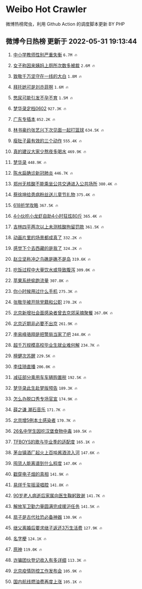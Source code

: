 # Weibo Hot Crawler 



微博热榜爬虫，利用 Github Action 的调度脚本更新 BY PHP 


## 微博今日热榜 更新于 2022-05-31 19:13:44 
1. [中小学教师性别严重失衡](https://s.weibo.com/weibo?q=%23%E4%B8%AD%E5%B0%8F%E5%AD%A6%E6%95%99%E5%B8%88%E6%80%A7%E5%88%AB%E4%B8%A5%E9%87%8D%E5%A4%B1%E8%A1%A1%23&Refer=top) `6.7M 🔥` 

1. [女子称因来姨妈上厕所次数多被裁](https://s.weibo.com/weibo?q=%23%E5%A5%B3%E5%AD%90%E7%A7%B0%E5%9B%A0%E6%9D%A5%E5%A7%A8%E5%A6%88%E4%B8%8A%E5%8E%95%E6%89%80%E6%AC%A1%E6%95%B0%E5%A4%9A%E8%A2%AB%E8%A3%81%23&Refer=top) `2.6M 🔥` 

1. [致敬千万坚守在一线的大白](https://s.weibo.com/weibo?q=%23%E8%87%B4%E6%95%AC%E5%8D%83%E4%B8%87%E5%9D%9A%E5%AE%88%E5%9C%A8%E4%B8%80%E7%BA%BF%E7%9A%84%E5%A4%A7%E7%99%BD%23&Refer=top) `1.8M 🔥` 

1. [拜托她可是刘亦菲啊](https://s.weibo.com/weibo?q=%23%E6%8B%9C%E6%89%98%E5%A5%B9%E5%8F%AF%E6%98%AF%E5%88%98%E4%BA%A6%E8%8F%B2%E5%95%8A%23&Refer=top) `1.6M 🔥` 

1. [憋尿可能引发不孕不育](https://s.weibo.com/weibo?q=%23%E6%86%8B%E5%B0%BF%E5%8F%AF%E8%83%BD%E5%BC%95%E5%8F%91%E4%B8%8D%E5%AD%95%E4%B8%8D%E8%82%B2%23&Refer=top) `1.5M 🔥` 

1. [梦华录定档0602](https://s.weibo.com/weibo?q=%23%E6%A2%A6%E5%8D%8E%E5%BD%95%E5%AE%9A%E6%A1%A30602%23&Refer=top) `927.3K 🔥` 

1. [广东专插本](https://s.weibo.com/weibo?q=%E5%B9%BF%E4%B8%9C%E4%B8%93%E6%8F%92%E6%9C%AC&Refer=top) `852.2K 🔥` 

1. [林书豪约张艺兴下次见面一起打篮球](https://s.weibo.com/weibo?q=%23%E6%9E%97%E4%B9%A6%E8%B1%AA%E7%BA%A6%E5%BC%A0%E8%89%BA%E5%85%B4%E4%B8%8B%E6%AC%A1%E8%A7%81%E9%9D%A2%E4%B8%80%E8%B5%B7%E6%89%93%E7%AF%AE%E7%90%83%23&Refer=top) `634.5K 🔥` 

1. [瘦肚子最有效的三个动作](https://s.weibo.com/weibo?q=%23%E7%98%A6%E8%82%9A%E5%AD%90%E6%9C%80%E6%9C%89%E6%95%88%E7%9A%84%E4%B8%89%E4%B8%AA%E5%8A%A8%E4%BD%9C%23&Refer=top) `555.4K 🔥` 

1. [真的建议大家少熬夜多喝水](https://s.weibo.com/weibo?q=%23%E7%9C%9F%E7%9A%84%E5%BB%BA%E8%AE%AE%E5%A4%A7%E5%AE%B6%E5%B0%91%E7%86%AC%E5%A4%9C%E5%A4%9A%E5%96%9D%E6%B0%B4%23&Refer=top) `469.9K 🔥` 

1. [梦华录](https://s.weibo.com/weibo?q=%23%E6%A2%A6%E5%8D%8E%E5%BD%95%23&Refer=top) `448.9K 🔥` 

1. [陈水扁确诊新冠肺炎](https://s.weibo.com/weibo?q=%23%E9%99%88%E6%B0%B4%E6%89%81%E7%A1%AE%E8%AF%8A%E6%96%B0%E5%86%A0%E8%82%BA%E7%82%8E%23&Refer=top) `446.7K 🔥` 

1. [郑州无核酸不能乘坐公共交通进入公共场所](https://s.weibo.com/weibo?q=%23%E9%83%91%E5%B7%9E%E6%97%A0%E6%A0%B8%E9%85%B8%E4%B8%8D%E8%83%BD%E4%B9%98%E5%9D%90%E5%85%AC%E5%85%B1%E4%BA%A4%E9%80%9A%E8%BF%9B%E5%85%A5%E5%85%AC%E5%85%B1%E5%9C%BA%E6%89%80%23&Refer=top) `380.4K 🔥` 

1. [蔡徐坤给患病粉丝送儿童节礼物](https://s.weibo.com/weibo?q=%23%E8%94%A1%E5%BE%90%E5%9D%A4%E7%BB%99%E6%82%A3%E7%97%85%E7%B2%89%E4%B8%9D%E9%80%81%E5%84%BF%E7%AB%A5%E8%8A%82%E7%A4%BC%E7%89%A9%23&Refer=top) `375.4K 🔥` 

1. [618折学攻略](https://s.weibo.com/weibo?q=%23618%E6%8A%98%E5%AD%A6%E6%94%BB%E7%95%A5%23&Refer=top) `367.5K 🔥` 

1. [4小伙吃小龙虾自助4小时狂炫80斤](https://s.weibo.com/weibo?q=%234%E5%B0%8F%E4%BC%99%E5%90%83%E5%B0%8F%E9%BE%99%E8%99%BE%E8%87%AA%E5%8A%A94%E5%B0%8F%E6%97%B6%E7%8B%82%E7%82%AB80%E6%96%A4%23&Refer=top) `365.4K 🔥` 

1. [吉林四平两次以上未测核酸拘留罚款](https://s.weibo.com/weibo?q=%23%E5%90%89%E6%9E%97%E5%9B%9B%E5%B9%B3%E4%B8%A4%E6%AC%A1%E4%BB%A5%E4%B8%8A%E6%9C%AA%E6%B5%8B%E6%A0%B8%E9%85%B8%E6%8B%98%E7%95%99%E7%BD%9A%E6%AC%BE%23&Refer=top) `361.5K 🔥` 

1. [动画片里的场景都成真了](https://s.weibo.com/weibo?q=%23%E5%8A%A8%E7%94%BB%E7%89%87%E9%87%8C%E7%9A%84%E5%9C%BA%E6%99%AF%E9%83%BD%E6%88%90%E7%9C%9F%E4%BA%86%23&Refer=top) `332.2K 🔥` 

1. [感觉下个去西藏的是我了](https://s.weibo.com/weibo?q=%23%E6%84%9F%E8%A7%89%E4%B8%8B%E4%B8%AA%E5%8E%BB%E8%A5%BF%E8%97%8F%E7%9A%84%E6%98%AF%E6%88%91%E4%BA%86%23&Refer=top) `324.2K 🔥` 

1. [赵立坚称冲之鸟礁是礁不是岛](https://s.weibo.com/weibo?q=%23%E8%B5%B5%E7%AB%8B%E5%9D%9A%E7%A7%B0%E5%86%B2%E4%B9%8B%E9%B8%9F%E7%A4%81%E6%98%AF%E7%A4%81%E4%B8%8D%E6%98%AF%E5%B2%9B%23&Refer=top) `319.6K 🔥` 

1. [吃饭过程中大量饮水或导致腹泻](https://s.weibo.com/weibo?q=%23%E5%90%83%E9%A5%AD%E8%BF%87%E7%A8%8B%E4%B8%AD%E5%A4%A7%E9%87%8F%E9%A5%AE%E6%B0%B4%E6%88%96%E5%AF%BC%E8%87%B4%E8%85%B9%E6%B3%BB%23&Refer=top) `309.0K 🔥` 

1. [苹果系统偷跑流量](https://s.weibo.com/weibo?q=%23%E8%8B%B9%E6%9E%9C%E7%B3%BB%E7%BB%9F%E5%81%B7%E8%B7%91%E6%B5%81%E9%87%8F%23&Refer=top) `307.8K 🔥` 

1. [你小时候用过什么手机](https://s.weibo.com/weibo?q=%23%E4%BD%A0%E5%B0%8F%E6%97%B6%E5%80%99%E7%94%A8%E8%BF%87%E4%BB%80%E4%B9%88%E6%89%8B%E6%9C%BA%23&Refer=top) `275.3K 🔥` 

1. [张敬华被开除党籍和公职](https://s.weibo.com/weibo?q=%23%E5%BC%A0%E6%95%AC%E5%8D%8E%E8%A2%AB%E5%BC%80%E9%99%A4%E5%85%9A%E7%B1%8D%E5%92%8C%E5%85%AC%E8%81%8C%23&Refer=top) `270.2K 🔥` 

1. [北京新增社会面感染者曾去京郊采摘聚餐](https://s.weibo.com/weibo?q=%23%E5%8C%97%E4%BA%AC%E6%96%B0%E5%A2%9E%E7%A4%BE%E4%BC%9A%E9%9D%A2%E6%84%9F%E6%9F%93%E8%80%85%E6%9B%BE%E5%8E%BB%E4%BA%AC%E9%83%8A%E9%87%87%E6%91%98%E8%81%9A%E9%A4%90%23&Refer=top) `267.0K 🔥` 

1. [北京近期非必要不出京](https://s.weibo.com/weibo?q=%23%E5%8C%97%E4%BA%AC%E8%BF%91%E6%9C%9F%E9%9D%9E%E5%BF%85%E8%A6%81%E4%B8%8D%E5%87%BA%E4%BA%AC%23&Refer=top) `261.9K 🔥` 

1. [李易峰骆翔是把警局当家了吧](https://s.weibo.com/weibo?q=%23%E6%9D%8E%E6%98%93%E5%B3%B0%E9%AA%86%E7%BF%94%E6%98%AF%E6%8A%8A%E8%AD%A6%E5%B1%80%E5%BD%93%E5%AE%B6%E4%BA%86%E5%90%A7%23&Refer=top) `244.0K 🔥` 

1. [超千万规模高校毕业生就业难何解](https://s.weibo.com/weibo?q=%23%E8%B6%85%E5%8D%83%E4%B8%87%E8%A7%84%E6%A8%A1%E9%AB%98%E6%A0%A1%E6%AF%95%E4%B8%9A%E7%94%9F%E5%B0%B1%E4%B8%9A%E9%9A%BE%E4%BD%95%E8%A7%A3%23&Refer=top) `234.7K 🔥` 

1. [檀健次苏醒](https://s.weibo.com/weibo?q=%23%E6%AA%80%E5%81%A5%E6%AC%A1%E8%8B%8F%E9%86%92%23&Refer=top) `229.5K 🔥` 

1. [李佳琦直播](https://s.weibo.com/weibo?q=%23%E6%9D%8E%E4%BD%B3%E7%90%A6%E7%9B%B4%E6%92%AD%23&Refer=top) `206.0K 🔥` 

1. [减征部分乘用车车辆购置税](https://s.weibo.com/weibo?q=%23%E5%87%8F%E5%BE%81%E9%83%A8%E5%88%86%E4%B9%98%E7%94%A8%E8%BD%A6%E8%BD%A6%E8%BE%86%E8%B4%AD%E7%BD%AE%E7%A8%8E%23&Refer=top) `192.5K 🔥` 

1. [梦华录此生赴梦版预告](https://s.weibo.com/weibo?q=%23%E6%A2%A6%E5%8D%8E%E5%BD%95%E6%AD%A4%E7%94%9F%E8%B5%B4%E6%A2%A6%E7%89%88%E9%A2%84%E5%91%8A%23&Refer=top) `189.3K 🔥` 

1. [怎么办脱口秀专场官宣](https://s.weibo.com/weibo?q=%23%E6%80%8E%E4%B9%88%E5%8A%9E%E8%84%B1%E5%8F%A3%E7%A7%80%E4%B8%93%E5%9C%BA%E5%AE%98%E5%AE%A3%23&Refer=top) `174.9K 🔥` 

1. [薛之谦 潮石音乐](https://s.weibo.com/weibo?q=%E8%96%9B%E4%B9%8B%E8%B0%A6%20%E6%BD%AE%E7%9F%B3%E9%9F%B3%E4%B9%90&Refer=top) `171.7K 🔥` 

1. [北京增5例本土感染者](https://s.weibo.com/weibo?q=%23%E5%8C%97%E4%BA%AC%E5%A2%9E5%E4%BE%8B%E6%9C%AC%E5%9C%9F%E6%84%9F%E6%9F%93%E8%80%85%23&Refer=top) `170.7K 🔥` 

1. [26名中学生因吃汉堡食物中毒](https://s.weibo.com/weibo?q=%2326%E5%90%8D%E4%B8%AD%E5%AD%A6%E7%94%9F%E5%9B%A0%E5%90%83%E6%B1%89%E5%A0%A1%E9%A3%9F%E7%89%A9%E4%B8%AD%E6%AF%92%23&Refer=top) `169.5K 🔥` 

1. [TFBOYS的歌与毕业季的适配度](https://s.weibo.com/weibo?q=%23TFBOYS%E7%9A%84%E6%AD%8C%E4%B8%8E%E6%AF%95%E4%B8%9A%E5%AD%A3%E7%9A%84%E9%80%82%E9%85%8D%E5%BA%A6%23&Refer=top) `165.1K 🔥` 

1. [茅台镇酒厂起火上百吨酱酒流入河](https://s.weibo.com/weibo?q=%23%E8%8C%85%E5%8F%B0%E9%95%87%E9%85%92%E5%8E%82%E8%B5%B7%E7%81%AB%E4%B8%8A%E7%99%BE%E5%90%A8%E9%85%B1%E9%85%92%E6%B5%81%E5%85%A5%E6%B2%B3%23&Refer=top) `147.6K 🔥` 

1. [囤货人能离谱到什么程度](https://s.weibo.com/weibo?q=%23%E5%9B%A4%E8%B4%A7%E4%BA%BA%E8%83%BD%E7%A6%BB%E8%B0%B1%E5%88%B0%E4%BB%80%E4%B9%88%E7%A8%8B%E5%BA%A6%23&Refer=top) `147.0K 🔥` 

1. [戳穿电子烟的真相](https://s.weibo.com/weibo?q=%23%E6%88%B3%E7%A9%BF%E7%94%B5%E5%AD%90%E7%83%9F%E7%9A%84%E7%9C%9F%E7%9B%B8%23&Refer=top) `141.9K 🔥` 

1. [易烊千玺摇滚唱腔](https://s.weibo.com/weibo?q=%23%E6%98%93%E7%83%8A%E5%8D%83%E7%8E%BA%E6%91%87%E6%BB%9A%E5%94%B1%E8%85%94%23&Refer=top) `141.8K 🔥` 

1. [90岁老人病逝后家属向医生鞠躬致谢](https://s.weibo.com/weibo?q=%2390%E5%B2%81%E8%80%81%E4%BA%BA%E7%97%85%E9%80%9D%E5%90%8E%E5%AE%B6%E5%B1%9E%E5%90%91%E5%8C%BB%E7%94%9F%E9%9E%A0%E8%BA%AC%E8%87%B4%E8%B0%A2%23&Refer=top) `141.7K 🔥` 

1. [解放军卫勤力量圆满完成援沪任务](https://s.weibo.com/weibo?q=%23%E8%A7%A3%E6%94%BE%E5%86%9B%E5%8D%AB%E5%8B%A4%E5%8A%9B%E9%87%8F%E5%9C%86%E6%BB%A1%E5%AE%8C%E6%88%90%E6%8F%B4%E6%B2%AA%E4%BB%BB%E5%8A%A1%23&Refer=top) `141.5K 🔥` 

1. [扇子是古代社恐必备神器](https://s.weibo.com/weibo?q=%23%E6%89%87%E5%AD%90%E6%98%AF%E5%8F%A4%E4%BB%A3%E7%A4%BE%E6%81%90%E5%BF%85%E5%A4%87%E7%A5%9E%E5%99%A8%23&Refer=top) `130.9K 🔥` 

1. [继父离婚后要求继子返还3万生活费](https://s.weibo.com/weibo?q=%23%E7%BB%A7%E7%88%B6%E7%A6%BB%E5%A9%9A%E5%90%8E%E8%A6%81%E6%B1%82%E7%BB%A7%E5%AD%90%E8%BF%94%E8%BF%983%E4%B8%87%E7%94%9F%E6%B4%BB%E8%B4%B9%23&Refer=top) `127.9K 🔥` 

1. [名字梗](https://s.weibo.com/weibo?q=%E5%90%8D%E5%AD%97%E6%A2%97&Refer=top) `124.1K 🔥` 

1. [原神](https://s.weibo.com/weibo?q=%23%E5%8E%9F%E7%A5%9E%23&Refer=top) `119.0K 🔥` 

1. [诈骗团伙登记收入有多详细](https://s.weibo.com/weibo?q=%23%E8%AF%88%E9%AA%97%E5%9B%A2%E4%BC%99%E7%99%BB%E8%AE%B0%E6%94%B6%E5%85%A5%E6%9C%89%E5%A4%9A%E8%AF%A6%E7%BB%86%23&Refer=top) `113.3K 🔥` 

1. [北京疫情防控工作发布会](https://s.weibo.com/weibo?q=%23%E5%8C%97%E4%BA%AC%E7%96%AB%E6%83%85%E9%98%B2%E6%8E%A7%E5%B7%A5%E4%BD%9C%E5%8F%91%E5%B8%83%E4%BC%9A%23&Refer=top) `105.9K 🔥` 

1. [国内航线燃油费再度上涨](https://s.weibo.com/weibo?q=%23%E5%9B%BD%E5%86%85%E8%88%AA%E7%BA%BF%E7%87%83%E6%B2%B9%E8%B4%B9%E5%86%8D%E5%BA%A6%E4%B8%8A%E6%B6%A8%23&Refer=top) `105.1K 🔥` 

